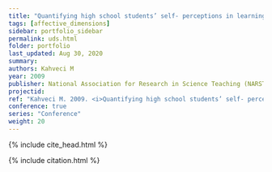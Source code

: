```yaml
---
title: "Quantifying high school students’ self- perceptions in learning chemistry"
tags: [affective_dimensions]
sidebar: portfolio_sidebar
permalink: uds.html
folder: portfolio
last_updated: Aug 30, 2020
summary:
authors: Kahveci M
year: 2009
publisher: National Association for Research in Science Teaching (NARST)
projectid:
ref: "Kahveci M. 2009. <i>Quantifying high school students’ self- perceptions in learning chemistry</i>. Paper presented at the National Association for Research in Science Teaching (NARST). Garden Grove, CA, USA. April 17 - 21, 2009."
conference: true
series: "Conference"
weight: 20
---
```


{% include cite_head.html %}

{% include citation.html %}